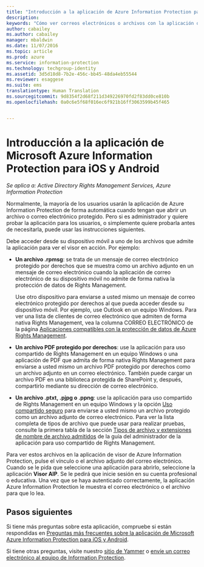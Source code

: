 ```yaml
---
title: "Introducción a la aplicación de Azure Information Protection para iOS y Android | Azure Information Protection"
description: 
keywords: "Cómo ver correos electrónicos o archivos con la aplicación de Azure Information Protection para iOS y Android"
author: cabailey
ms.author: cabailey
manager: mbaldwin
ms.date: 11/07/2016
ms.topic: article
ms.prod: azure
ms.service: information-protection
ms.technology: techgroup-identity
ms.assetid: 3d5d18d8-7b2e-456c-bb45-48da4eb55544
ms.reviewer: esaggese
ms.suite: ems
translationtype: Human Translation
ms.sourcegitcommit: 9d8354f2d68f211d349226970fd2f83dd0ce810b
ms.openlocfilehash: 0a0c6e5f68f016ec6f921b16ff3063599b45f465


---
```


# <a name="get-started-with-the-microsoft-azure-information-protection-app-for-ios-and-android"></a>Introducción a la aplicación de Microsoft Azure Information Protection para iOS y Android

*Se aplica a: Active Directory Rights Management Services, Azure Information Protection*

Normalmente, la mayoría de los usuarios usarán la aplicación de Azure Information Protection de forma automática cuando tengan que abrir un archivo o correo electrónico protegido. Pero si es administrador y quiere probar la aplicación para los usuarios, o simplemente quiere probarla antes de necesitarla, puede usar las instrucciones siguientes.

Debe acceder desde su dispositivo móvil a uno de los archivos que admite la aplicación para ver el visor en acción. Por ejemplo:

- **Un archivo .rpmsg**: se trata de un mensaje de correo electrónico protegido por derechos que se muestra como un archivo adjunto en un mensaje de correo electrónico cuando la aplicación de correo electrónico de su dispositivo móvil no admite de forma nativa la protección de datos de Rights Management. 
    
    Use otro dispositivo para enviarse a usted mismo un mensaje de correo electrónico protegido por derechos al que pueda acceder desde su dispositivo móvil. Por ejemplo, use Outlook en un equipo Windows. Para ver una lista de clientes de correo electrónico que admiten de forma nativa Rights Management, vea la columna CORREO ELECTRÓNICO de la página [Aplicaciones compatibles con la protección de datos de Azure Rights Management](../get-started/requirements-applications.md).

- **Un archivo PDF protegido por derechos**: use la aplicación para uso compartido de Rights Management en un equipo Windows o una aplicación de PDF que admita de forma nativa Rights Management para enviarse a usted mismo un archivo PDF protegido por derechos como un archivo adjunto en un correo electrónico. También puede cargar un archivo PDF en una biblioteca protegida de SharePoint y, después, compartirlo mediante su dirección de correo electrónico.

- **Un archivo .ptxt, .pjpg o .ppng**: use la aplicación para uso compartido de Rights Management en un equipo Windows y la opción [Uso compartido seguro](sharing-app-protect-by-email.md) para enviarse a usted mismo un archivo protegido como un archivo adjunto de correo electrónico. Para ver la lista completa de tipos de archivo que puede usar para realizar pruebas, consulte la primera tabla de la sección [Tipos de archivo y extensiones de nombre de archivo admitidos](sharing-app-admin-guide-technical.md#supported-file-types-and-file-name-extensions) de la guía del administrador de la aplicación para uso compartido de Rights Management. 

Para ver estos archivos en la aplicación de visor de Azure Information Protection, pulse el vínculo o el archivo adjunto del correo electrónico. Cuando se le pida que seleccione una aplicación para abrirlo, seleccione la aplicación **Visor AIP**. Se le pedirá que inicie sesión en su cuenta profesional o educativa. Una vez que se haya autenticado correctamente, la aplicación Azure Information Protection le muestra el correo electrónico o el archivo para que lo lea.

## <a name="next-steps"></a>Pasos siguientes

Si tiene más preguntas sobre esta aplicación, compruebe si están respondidas en [Preguntas más frecuentes sobre la aplicación de Microsoft Azure Information Protection para iOS y Android](mobile-app-faq.md). 

Si tiene otras preguntas, visite nuestro [sitio de Yammer](https://www.yammer.com/AskIPTeam) o [envíe un correo electrónico al equipo de Information Protection](mailto:askIPteam@microsoft.com?subject=Question%20about%20Azure%20Information%20Protection%20app).



<!--HONumber=Nov16_HO2-->


